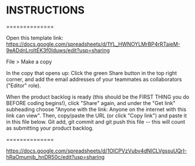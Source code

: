 # INSTRUCTIONS

==============

Open this template link:
https://docs.google.com/spreadsheets/d/1YL_HWNOYLMrBP4rRTaieM-9eADdnLroltEK3f0Iduws/edit?usp=sharing

File > Make a copy

In the copy that opens up: Click the green Share button in the top right corner, and add the email addresses of your teammates as collaborators ("Editor" role).

When the product backlog is ready (this should be the FIRST THING you do BEFORE coding begins!), click "Share" again, and under the "Get link" subheading choose "Anyone with the link: Anyone on the internet with this link can view". Then, copy/paste the URL (or click "Copy link") and paste it in this file below. Git add, git commit and git push this file -- this will count as submitting your product backlog.

==============

https://docs.google.com/spreadsheets/d/1OlCPVzVubv4dNlCLVgssuUQrI-hRaOmumjb_hnDR50c/edit?usp=sharing
